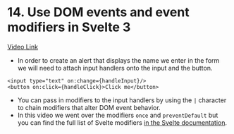 # 14. Use DOM events and event modifiers in Svelte 3

[Video Link](https://egghead.io/lessons/svelte-use-dom-events-and-event-modifiers-in-svelte-3?pl=getting-started-with-svelte-3-05a8541a)

- In order to create an alert that displays the name we enter in the form we will need to attach input handlers onto the input and the button.

```
<input type="text" on:change={handleInput}/>
<button on:click={handleClick}>Click me</button>
```

- You can pass in modifiers to the input handlers by using the `|` character to chain modifiers that alter DOM event behavior.
- In this video we went over the modifiers `once` and `preventDefault` but you can find the full list of Svelte modifiers [in the Svelte documentation](https://svelte.dev/docs#on_element_event).

